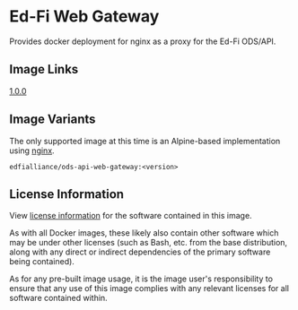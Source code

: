 # Ed-Fi Web Gateway
Provides docker deployment for nginx as a proxy for the Ed-Fi ODS/API.

## Image Links
[1.0.0](https://github.com/Ed-Fi-Alliance-OSS/Ed-Fi-ODS-Docker/blob/main/Web-Gateway/Dockerfile)

## Image Variants
The only supported image at this time is an Alpine-based implementation using [nginx](https://hub.docker.com/_/nginx).

`edfialliance/ods-api-web-gateway:<version>`

## License Information
View [license information](https://github.com/Ed-Fi-Alliance-OSS/Ed-Fi-ODS-Docker/blob/main/LICENSE) for the software contained in this image.

As with all Docker images, these likely also contain other software which may be under other licenses (such as Bash, etc. from the base distribution, along with any direct or indirect dependencies of the primary software being contained).

As for any pre-built image usage, it is the image user's responsibility to ensure that any use of this image complies with any relevant licenses for all software contained within.

